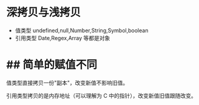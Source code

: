 # 深拷贝与浅拷贝

- 值类型 undefined,null,Number,String,Symbol,boolean
- 引用类型 Date,Regex,Array 等都是对象

# ## 简单的赋值不同

值类型直接拷贝一份"副本"，改变新值不影响旧值。

引用类型拷贝的是内存地址（可以理解为 C 中的指针），改变新值旧值跟随改变。
